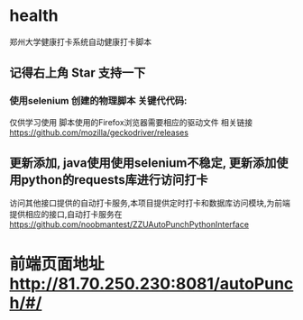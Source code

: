 # health
郑州大学健康打卡系统自动健康打卡脚本
## 记得右上角 Star 支持一下

### 使用selenium 创建的物理脚本 关键代代码:
 仅供学习使用
 脚本使用的Firefox浏览器需要相应的驱动文件 相关链接 https://github.com/mozilla/geckodriver/releases


## 更新添加, java使用使用selenium不稳定, 更新添加使用python的requests库进行访问打卡
访问其他接口提供的自动打卡服务,本项目提供定时打卡和数据库访问模块,为前端提供相应的接口,自动打卡服务在 https://github.com/noobmantest/ZZUAutoPunchPythonInterface

# 前端页面地址 http://81.70.250.230:8081/autoPunch/#/

